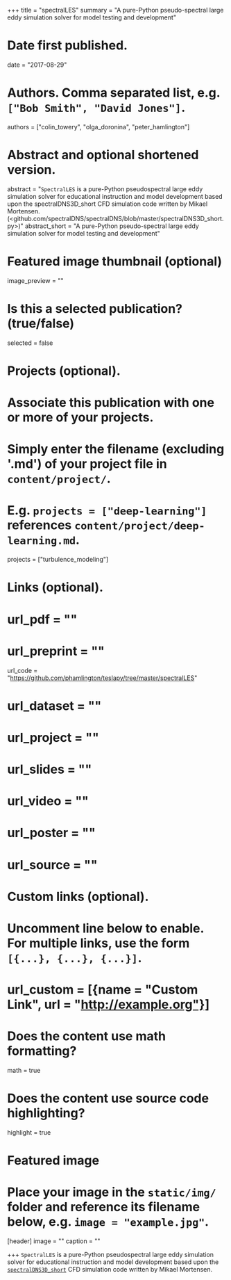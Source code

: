 +++
title = "spectralLES"
summary = "A pure-Python pseudo-spectral large eddy simulation solver for model testing and development"

# Date first published.
date = "2017-08-29"

# Authors. Comma separated list, e.g. `["Bob Smith", "David Jones"]`.
authors = ["colin_towery", "olga_doronina", "peter_hamlington"]

# Abstract and optional shortened version.
abstract = "`SpectralLES` is a pure-Python pseudospectral large eddy simulation solver for educational instruction and model development based upon the spectralDNS3D_short CFD simulation code written by Mikael Mortensen. (<github.com/spectralDNS/spectralDNS/blob/master/spectralDNS3D_short.py>)"
abstract_short = "A pure-Python pseudo-spectral large eddy simulation solver for model testing and development"

# Featured image thumbnail (optional)
image_preview = ""

# Is this a selected publication? (true/false)
selected = false

# Projects (optional).
#   Associate this publication with one or more of your projects.
#   Simply enter the filename (excluding '.md') of your project file in `content/project/`.
#   E.g. `projects = ["deep-learning"]` references `content/project/deep-learning.md`.
projects = ["turbulence_modeling"]

# Links (optional).
# url_pdf = ""
# url_preprint = ""
url_code = "https://github.com/phamlington/teslapy/tree/master/spectralLES"
# url_dataset = ""
# url_project = ""
# url_slides = ""
# url_video = ""
# url_poster = ""
# url_source = ""

# Custom links (optional).
#   Uncomment line below to enable. For multiple links, use the form `[{...}, {...}, {...}]`.
# url_custom = [{name = "Custom Link", url = "http://example.org"}]

# Does the content use math formatting?
math = true

# Does the content use source code highlighting?
highlight = true

# Featured image
# Place your image in the `static/img/` folder and reference its filename below, e.g. `image = "example.jpg"`.
[header]
image = ""
caption = ""

+++
`SpectralLES` is a pure-Python pseudospectral large eddy simulation solver for educational instruction and model development based upon the [`spectralDNS3D_short`](https://github.com/spectralDNS/spectralDNS/blob/master/spectralDNS3D_short.py) CFD simulation code written by Mikael Mortensen.
